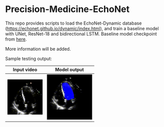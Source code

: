 # Precision-Medicine-EchoNet


This repo provides scripts to load the EchoNet-Dynamic database (https://echonet.github.io/dynamic/index.html), and train a baseline model with UNet, ResNet-18 and bidirectional LSTM. Baseline model checkpoint from [here](https://drive.google.com/file/d/1wvTwb3RYrIqviocweQOxsRQN5bgsIiN2/view?usp=sharing).

More information will be added.


Sample testing output:

Input video                       |  Model output
:--------------------------------:|:----------------------------------------:
![](pics/0X347C08CBDD9C7630.gif)  |  ![](pics/output-0X347C08CBDD9C7630.gif)
